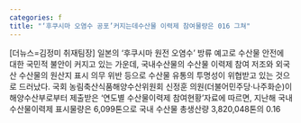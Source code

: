 ```yaml
---
categories: f
title: "‘후쿠시마 오염수 공포’커지는데수산물 이력제 참여물량은 016 그쳐"
---
```

[더뉴스=김정미 취재팀장] 일본의 ‘후쿠시마 원전 오염수’ 방류 예고로 수산물 안전에 대한 국민적 불안이 커지고 있는 가운데, 국내수산물의 수산물 이력제 참여 저조와 외국산 수산물의 원산지 표시 의무 위반 등으로 수산물 유통의 투명성이 위협받고 있는 것으로 드러났다.																국회 농림축산식품해양수산위원회 신정훈 의원(더불어민주당·나주화순)이 해양수산부로부터 제출받은 ‘연도별 수산물이력제 참여현황’자료에 따르면, 지난해 국내 수산물이력제 표시물량은 6,099톤으로 국내 수산물 총생산량 3,820,048톤의 0.16